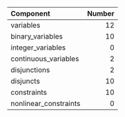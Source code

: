 | Component             |   Number |
|:----------------------|---------:|
| variables             |       12 |
| binary_variables      |       10 |
| integer_variables     |        0 |
| continuous_variables  |        2 |
| disjunctions          |        2 |
| disjuncts             |       10 |
| constraints           |       10 |
| nonlinear_constraints |        0 |